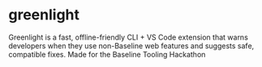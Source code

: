 # greenlight
Greenlight is a fast, offline-friendly CLI + VS Code extension that warns developers when they use non-Baseline web features and suggests safe, compatible fixes. Made for the Baseline Tooling Hackathon
